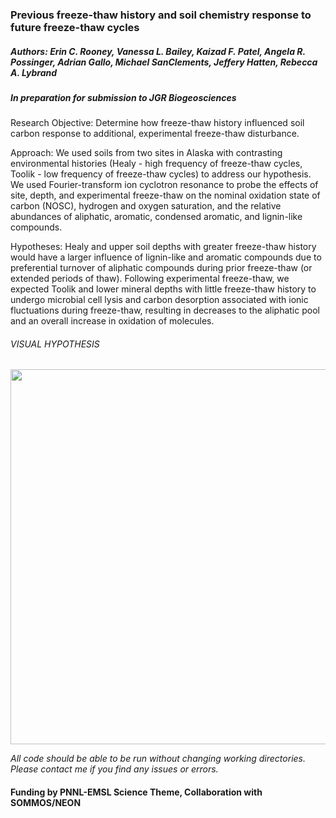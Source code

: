 ### Previous freeze-thaw history and soil chemistry response to future freeze-thaw cycles

##### Authors: Erin C. Rooney, Vanessa L. Bailey, Kaizad F. Patel, Angela R. Possinger, Adrian Gallo, Michael SanClements, Jeffery Hatten, Rebecca A. Lybrand

##### *In preparation for submission to JGR Biogeosciences* 

Research Objective: Determine how freeze-thaw history influenced soil carbon response to additional, experimental freeze-thaw disturbance. 

Approach: We used soils from two sites in Alaska with contrasting environmental histories (Healy - high frequency of freeze-thaw cycles, Toolik - low frequency of freeze-thaw cycles) to address our hypothesis. We used Fourier-transform ion cyclotron resonance to probe the effects of site, depth, and experimental freeze-thaw on the nominal oxidation state of carbon (NOSC), hydrogen and oxygen saturation, and the relative abundances of aliphatic, aromatic, condensed aromatic, and lignin-like compounds. 


Hypotheses: Healy and upper soil depths with greater freeze-thaw history would have a larger influence of lignin-like and aromatic compounds due to preferential turnover of aliphatic compounds during prior freeze-thaw (or extended periods of thaw). Following experimental freeze-thaw, we expected Toolik and lower mineral depths with little freeze-thaw history to undergo microbial cell lysis and carbon desorption associated with ionic fluctuations during freeze-thaw, resulting in decreases to the aliphatic pool and an overall increase in oxidation of molecules. 

###### VISUAL HYPOTHESIS

<img src="https://user-images.githubusercontent.com/61806923/137394923-ff6f1ca0-2701-4668-be3b-602f268dfa1d.png" width="600" />
 
*All code should be able to be run without changing working directories. Please contact me if you find any issues or errors.*

#### Funding by PNNL-EMSL Science Theme, Collaboration with SOMMOS/NEON
